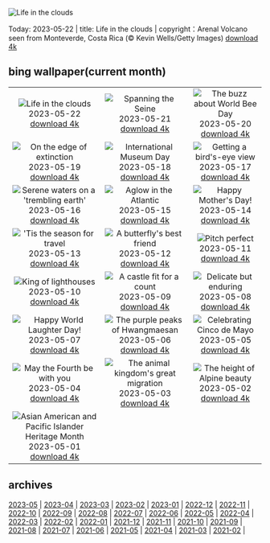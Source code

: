 ![Life in the clouds](https://cn.bing.com/th?id=OHR.BiodiverseCostaRica_EN-US2611109244_UHD.jpg&w=1000)

Today: 2023-05-22 | title: Life in the clouds | copyright：Arenal Volcano seen from Monteverde, Costa Rica (© Kevin Wells/Getty Images) [download 4k](https://cn.bing.com/th?id=OHR.BiodiverseCostaRica_EN-US2611109244_UHD.jpg)

## bing wallpaper(current month)

|  |  |  |
| :----: | :----: | :----: |
| ![Life in the clouds](https://cn.bing.com/th?id=OHR.BiodiverseCostaRica_EN-US2611109244_UHD.jpg&pid=hp&w=384&h=216&rs=1&c=4) <br/>2023-05-22 [download 4k](https://cn.bing.com/th?id=OHR.BiodiverseCostaRica_EN-US2611109244_UHD.jpg)| ![Spanning the Seine](https://cn.bing.com/th?id=OHR.PontdArcole_EN-US2477179777_UHD.jpg&pid=hp&w=384&h=216&rs=1&c=4) <br/>2023-05-21 [download 4k](https://cn.bing.com/th?id=OHR.PontdArcole_EN-US2477179777_UHD.jpg)| ![The buzz about World Bee Day](https://cn.bing.com/th?id=OHR.EuropeanHoneybee_EN-US0859156574_UHD.jpg&pid=hp&w=384&h=216&rs=1&c=4) <br/>2023-05-20 [download 4k](https://cn.bing.com/th?id=OHR.EuropeanHoneybee_EN-US0859156574_UHD.jpg)|
| ![On the edge of extinction](https://cn.bing.com/th?id=OHR.SumatranRhino_EN-US0245305253_UHD.jpg&pid=hp&w=384&h=216&rs=1&c=4) <br/>2023-05-19 [download 4k](https://cn.bing.com/th?id=OHR.SumatranRhino_EN-US0245305253_UHD.jpg)| ![International Museum Day](https://cn.bing.com/th?id=OHR.MuseoSoumaya_EN-US2440983924_UHD.jpg&pid=hp&w=384&h=216&rs=1&c=4) <br/>2023-05-18 [download 4k](https://cn.bing.com/th?id=OHR.MuseoSoumaya_EN-US2440983924_UHD.jpg)| ![Getting a bird's-eye view](https://cn.bing.com/th?id=OHR.CormorantBridge_EN-US1902862286_UHD.jpg&pid=hp&w=384&h=216&rs=1&c=4) <br/>2023-05-17 [download 4k](https://cn.bing.com/th?id=OHR.CormorantBridge_EN-US1902862286_UHD.jpg)|
| ![Serene waters on a 'trembling earth'](https://cn.bing.com/th?id=OHR.AmericanWetlands_EN-US1844827155_UHD.jpg&pid=hp&w=384&h=216&rs=1&c=4) <br/>2023-05-16 [download 4k](https://cn.bing.com/th?id=OHR.AmericanWetlands_EN-US1844827155_UHD.jpg)| ![Aglow in the Atlantic](https://cn.bing.com/th?id=OHR.MorroJable_EN-US1772722431_UHD.jpg&pid=hp&w=384&h=216&rs=1&c=4) <br/>2023-05-15 [download 4k](https://cn.bing.com/th?id=OHR.MorroJable_EN-US1772722431_UHD.jpg)| ![Happy Mother's Day!](https://cn.bing.com/th?id=OHR.OdocoileusVirginianus_EN-US1668598337_UHD.jpg&pid=hp&w=384&h=216&rs=1&c=4) <br/>2023-05-14 [download 4k](https://cn.bing.com/th?id=OHR.OdocoileusVirginianus_EN-US1668598337_UHD.jpg)|
| !['Tis the season for travel](https://cn.bing.com/th?id=OHR.SonnyBonoPelicans_EN-US1524460012_UHD.jpg&pid=hp&w=384&h=216&rs=1&c=4) <br/>2023-05-13 [download 4k](https://cn.bing.com/th?id=OHR.SonnyBonoPelicans_EN-US1524460012_UHD.jpg)| ![A butterfly's best friend](https://cn.bing.com/th?id=OHR.WildLupine_EN-US1382733552_UHD.jpg&pid=hp&w=384&h=216&rs=1&c=4) <br/>2023-05-12 [download 4k](https://cn.bing.com/th?id=OHR.WildLupine_EN-US1382733552_UHD.jpg)| ![Pitch perfect](https://cn.bing.com/th?id=OHR.FootballField_EN-US1266832046_UHD.jpg&pid=hp&w=384&h=216&rs=1&c=4) <br/>2023-05-11 [download 4k](https://cn.bing.com/th?id=OHR.FootballField_EN-US1266832046_UHD.jpg)|
| ![King of lighthouses](https://cn.bing.com/th?id=OHR.CordouanLighthouse_EN-US1179388866_UHD.jpg&pid=hp&w=384&h=216&rs=1&c=4) <br/>2023-05-10 [download 4k](https://cn.bing.com/th?id=OHR.CordouanLighthouse_EN-US1179388866_UHD.jpg)| ![A castle fit for a count](https://cn.bing.com/th?id=OHR.MountCetatea_EN-US0862689024_UHD.jpg&pid=hp&w=384&h=216&rs=1&c=4) <br/>2023-05-09 [download 4k](https://cn.bing.com/th?id=OHR.MountCetatea_EN-US0862689024_UHD.jpg)| ![Delicate but enduring](https://cn.bing.com/th?id=OHR.TheChaps_EN-US0810025310_UHD.jpg&pid=hp&w=384&h=216&rs=1&c=4) <br/>2023-05-08 [download 4k](https://cn.bing.com/th?id=OHR.TheChaps_EN-US0810025310_UHD.jpg)|
| ![Happy World Laughter Day!](https://cn.bing.com/th?id=OHR.SealLaughing_EN-US0742497806_UHD.jpg&pid=hp&w=384&h=216&rs=1&c=4) <br/>2023-05-07 [download 4k](https://cn.bing.com/th?id=OHR.SealLaughing_EN-US0742497806_UHD.jpg)| ![The purple peaks of Hwangmaesan](https://cn.bing.com/th?id=OHR.HwangmaesanAzaleas_EN-US0649441292_UHD.jpg&pid=hp&w=384&h=216&rs=1&c=4) <br/>2023-05-06 [download 4k](https://cn.bing.com/th?id=OHR.HwangmaesanAzaleas_EN-US0649441292_UHD.jpg)| ![Celebrating Cinco de Mayo](https://cn.bing.com/th?id=OHR.Popocatepetl_EN-US0582960818_UHD.jpg&pid=hp&w=384&h=216&rs=1&c=4) <br/>2023-05-05 [download 4k](https://cn.bing.com/th?id=OHR.Popocatepetl_EN-US0582960818_UHD.jpg)|
| ![May the Fourth be with you](https://cn.bing.com/th?id=OHR.RebelBase_EN-US9162228478_UHD.jpg&pid=hp&w=384&h=216&rs=1&c=4) <br/>2023-05-04 [download 4k](https://cn.bing.com/th?id=OHR.RebelBase_EN-US9162228478_UHD.jpg)| ![The animal kingdom's great migration](https://cn.bing.com/th?id=OHR.ThreeWildebeest_EN-US9446203427_UHD.jpg&pid=hp&w=384&h=216&rs=1&c=4) <br/>2023-05-03 [download 4k](https://cn.bing.com/th?id=OHR.ThreeWildebeest_EN-US9446203427_UHD.jpg)| ![The height of Alpine beauty](https://cn.bing.com/th?id=OHR.KlostersSerneus_EN-US9360254697_UHD.jpg&pid=hp&w=384&h=216&rs=1&c=4) <br/>2023-05-02 [download 4k](https://cn.bing.com/th?id=OHR.KlostersSerneus_EN-US9360254697_UHD.jpg)|
| ![Asian American and Pacific Islander Heritage Month](https://cn.bing.com/th?id=OHR.KoreanBell_EN-US9211069806_UHD.jpg&pid=hp&w=384&h=216&rs=1&c=4) <br/>2023-05-01 [download 4k](https://cn.bing.com/th?id=OHR.KoreanBell_EN-US9211069806_UHD.jpg)|

## archives

[2023-05](./archives/2023-05.md) | [2023-04](./archives/2023-04.md) | [2023-03](./archives/2023-03.md) | [2023-02](./archives/2023-02.md) | [2023-01](./archives/2023-01.md) | [2022-12](./archives/2022-12.md) | [2022-11](./archives/2022-11.md) | [2022-10](./archives/2022-10.md) |
[2022-09](./archives/2022-09.md) | [2022-08](./archives/2022-08.md) | [2022-07](./archives/2022-07.md) | [2022-06](./archives/2022-06.md) | [2022-05](./archives/2022-05.md) | [2022-04](./archives/2022-04.md) | [2022-03](./archives/2022-03.md) | [2022-02](./archives/2022-02.md) |
[2022-01](./archives/2022-01.md) | [2021-12](./archives/2021-12.md) | [2021-11](./archives/2021-11.md) | [2021-10](./archives/2021-10.md) | [2021-09](./archives/2021-09.md) | [2021-08](./archives/2021-08.md) | [2021-07](./archives/2021-07.md) | [2021-06](./archives/2021-06.md) |
[2021-05](./archives/2021-05.md) | [2021-04](./archives/2021-04.md) | [2021-03](./archives/2021-03.md) | [2021-02](./archives/2021-02.md) |
